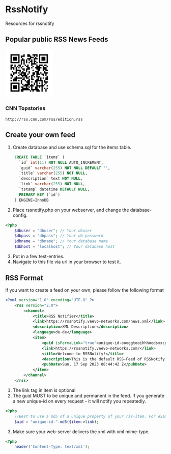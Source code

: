 # RssNotify
Resources for rssnotify

## Popular public RSS News Feeds
<img src="https://github.com/gitveevo/rssnotify/blob/main/qrcodes/QRCNNTOPSTORIES.svg" width="150" height="150">

### CNN Topstories
```
http://rss.cnn.com/rss/edition.rss
```

## Create your own feed ##
1) Create database and use schema.sql for the items table.
```sql
	CREATE TABLE `items` (
	  `id` int(11) NOT NULL AUTO_INCREMENT,
	  `guid` varchar(255) NOT NULL DEFAULT '',
	  `title` varchar(255) NOT NULL,
	  `description` text NOT NULL,
	  `link` varchar(255) NOT NULL,
	  `tstamp` datetime DEFAULT NULL,
	  PRIMARY KEY (`id`)
	) ENGINE=InnoDB
```
2) Place rssnotify.php on your webserver, and change the database-config.
```php
<?php
	$dbuser = "dbuser"; // Your dbuser
	$dbpass = "dbpass"; // Your db password
	$dbname = "dbname"; // Your database name
	$dbhost = "localhost"; // Your database host
```
3) Put in a few test-entries.
4) Navigate to this file via url in your browser to test it.

## RSS Format ##
If you want to create a feed on your own, please follow the following format
```rss
<?xml version="1.0" encoding="UTF-8" ?>
	<rss version="2.0">
		<channel>
			<title>RSS Notifier</title>
			<link>https://rssnotify.veevo-networks.com/news.xml</link>
			<description>XML Description</description>
			<language>de-de</language>
			<item>
				<guid isPermaLink="true">unique-id-oooggtooihhhoodsxxcgjdxxddsd</guid>
				<link>https://rssnotify.veevo-networks.com/</link>
				<title>Welcome to RSSNotify!</title>
				<description>This is the default RSS-Feed of RSSNotify. We will keep you up to date here. Have fun!</description>
				<pubDate>Sun, 17 Sep 2023 08:44:42 Z</pubDate>
			</item>
		</channel>
	</rss>
```
1) The link tag in item is optional
2) The guid MUST to be unique and permanent in the feed. If you generate a new unique-id on every request - it will notify you repeatedly.
```php
<?php
	//Best to use a md5 of a unique property of your rss-item. For example the link.
	$uid = "unique-id-".md5($item->link);
```
3) Make sure your web-server delivers the xml with xml mime-type.
```php
<?php
	header('Content-Type: text/xml');
```
